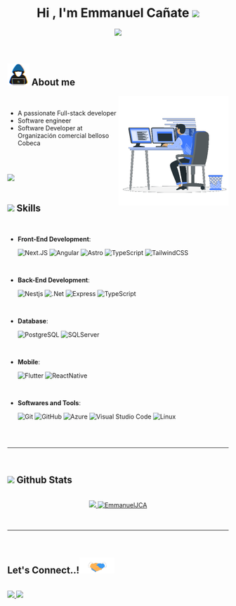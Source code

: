 
<h1 align="center"><b>Hi , I'm Emmanuel Cañate </b><img src="https://media.giphy.com/media/hvRJCLFzcasrR4ia7z/giphy.gif" width="35"></h1>

<p align="center">
  <a href="https://github.com/DenverCoder1/readme-typing-svg"><img src="https://readme-typing-svg.demolab.com?font=Fira+Code&duration=4000&pause=1000&center=true&vCenter=true&width=435&lines=Software+engineer;Active+Learner;Coffe+lover☕"></a>
</p>


<br>



	
## <picture><img src = "./assets/mdImages/about_me.gif" width = 50px></picture> **About me**

<picture> <img align="right" src="./assets/mdImages/Right_Side.gif" width = 250px></picture>

<br>

- A passionate Full-stack developer
- Software engineer
- Software Developer at Organización comercial belloso Cobeca


<br><br>

<img src="https://user-images.githubusercontent.com/73097560/115834477-dbab4500-a447-11eb-908a-139a6edaec5c.gif"><br><br>

## <img src="https://media2.giphy.com/media/QssGEmpkyEOhBCb7e1/giphy.gif?cid=ecf05e47a0n3gi1bfqntqmob8g9aid1oyj2wr3ds3mg700bl&rid=giphy.gif" width ="25"><b> Skills</b>
<br>

<p align="center">

- **Front-End Development**:

    ![Next.JS](https://img.shields.io/badge/Next.JS-000000?style=for-the-badge&logo=nextdotjs&logoColor=white)
    ![Angular](https://img.shields.io/badge/Angular-red?style=for-the-badge&logo=angular&logoColor=white)
    ![Astro](https://img.shields.io/badge/Astro-orange?style=for-the-badge&logo=astro&logoColor=white)
    ![TypeScript](https://img.shields.io/badge/TypeScript-blue?style=for-the-badge&logo=typescript&logoColor=white)
    ![TailwindCSS](https://img.shields.io/badge/TailwindCSS-01B7D6?style=for-the-badge&logo=tailwindcss&logoColor=white)

<br>   
    
- **Back-End Development**:

    ![Nestjs](https://img.shields.io/badge/NestJS-ea2845?style=for-the-badge&logo=nestjs&logoColor=white)
    ![.Net](https://img.shields.io/badge/.NET-621c72?style=for-the-badge&logo=dotnet&logoColor=white)
    ![Express](https://img.shields.io/badge/express-2f2f2f?style=for-the-badge&logo=express&logoColor=white)
    ![TypeScript](https://img.shields.io/badge/TypeScript-2f74c0?style=for-the-badge&logo=typescript&logoColor=white)

<br>

- **Database**:

    ![PostgreSQL](https://img.shields.io/badge/PostgreSQL-31648c?style=for-the-badge&logo=postgresql&logoColor=white)
    ![SQLServer](https://img.shields.io/badge/SQL%20Server-E44C30?style=for-the-badge&logo=microsoft%20sql%20server)

<br>

- **Mobile**:

    ![Flutter](https://img.shields.io/badge/Flutter-lightblue?style=for-the-badge&logo=flutter&logoColor=white)
    ![ReactNative](https://img.shields.io/badge/ReactNative-black?style=for-the-badge&logo=react&logoColor=blue)

<br>

- **Softwares and Tools**:

    ![Git](https://img.shields.io/badge/GIT-E84D31?style=for-the-badge&logo=git&logoColor=white)
    ![GitHub](https://img.shields.io/badge/github-%23121011.svg?style=for-the-badge&logo=github&logoColor=white)
    ![Azure](https://img.shields.io/badge/azure%20devops-%230072C6.svg?style=for-the-badge&logo=microsoftazure&logoColor=white)
    ![Visual Studio Code](https://img.shields.io/badge/Visual%20Studio%20Code-0078d7.svg?style=for-the-badge&logo=visual-studio-code&logoColor=white)
    ![Linux](https://img.shields.io/badge/Linux-FCC624?style=for-the-badge&logo=linux&logoColor=black)   

</p>

<br>
<br>

-----

<br>


## <img src="https://media.giphy.com/media/iY8CRBdQXODJSCERIr/giphy.gif" width="35"><b> Github Stats </b>
<br>

<div align="center">

<a href="https://github.com/EmmanuelJCA/">
  <img src="https://github-readme-stats.vercel.app/api?username=EmmanuelJCA&include_all_commits=true&count_private=true&show_icons=true&line_height=20&title_color=7A7ADB&icon_color=2234AE&text_color=D3D3D3&bg_color=0,000000,130F40" width="400"/>
  <img src="https://github-readme-stats.vercel.app/api/top-langs?username=EmmanuelJCA&show_icons=true&locale=en&layout=compact&line_height=20&title_color=7A7ADB&icon_color=2234AE&text_color=D3D3D3&bg_color=0,000000,130F40" width="300"  alt="EmmanuelJCA"/>

</a>
</div>

<br>
<br>

-----

<br>

## <b> Let's Connect..!</b><img src="./assets/mdImages/handshake.gif" width ="80">
<br>
<div align='left'>

<a href="mailto:emmanuelcanate@gmail.com" target="_blank">
<img src="https://img.icons8.com/fluency/96/null/gmail-new.png"/>
</a>
<a href="https://www.linkedin.com/in/emmanuel-canate/" target="blank">
<img src="https://img.icons8.com/fluency/96/null/linkedin.png"/>
</a>
	
</div>

